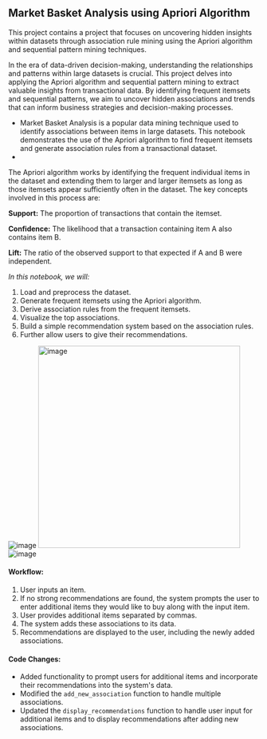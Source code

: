 ## Market Basket Analysis using Apriori Algorithm
This project contains a project that focuses on uncovering hidden insights within datasets through association rule mining using the Apriori algorithm and sequential pattern mining techniques.

In the era of data-driven decision-making, understanding the relationships and patterns within large datasets is crucial. This project delves into applying the Apriori algorithm and sequential pattern mining to extract valuable insights from transactional data. By identifying frequent itemsets and sequential patterns, we aim to uncover hidden associations and trends that can inform business strategies and decision-making processes.


- Market Basket Analysis is a popular data mining technique used to identify associations between items in large datasets. This notebook demonstrates the use of the Apriori algorithm to find frequent itemsets and generate association rules from a transactional dataset.
- 
The Apriori algorithm works by identifying the frequent individual items in the dataset and extending them to larger and larger itemsets as long as those itemsets appear sufficiently often in the dataset. The key concepts involved in this process are:

**Support:** The proportion of transactions that contain the itemset.

**Confidence:** The likelihood that a transaction containing item A also contains item B.

**Lift:** The ratio of the observed support to that expected if A and B were independent.


_In this notebook, we will:_
1. Load and preprocess the dataset.
2. Generate frequent itemsets using the Apriori algorithm.
3. Derive association rules from the frequent itemsets.
4. Visualize the top associations.
5. Build a simple recommendation system based on the association rules.
6. Further allow users to give their recommendations.


![image](https://github.com/poojaharihar03/BigBasket_Cart_Prediction/assets/88924201/3bcca5de-d73e-48ea-8209-087b7fd76c0f)
<img width="405" alt="image" src="https://github.com/poojaharihar03/BigBasket_Cart_Prediction/assets/88924201/bd3bd04d-b0eb-482f-a4c2-a3b8411bab5d">
![image](https://github.com/poojaharihar03/BigBasket_Cart_Prediction/assets/88924201/41a6cbd8-6787-4f90-9c85-e78b768b96f6)


#### Workflow:
1. User inputs an item.
2. If no strong recommendations are found, the system prompts the user to enter additional items they would like to buy along with the input item.
3. User provides additional items separated by commas.
4. The system adds these associations to its data.
5. Recommendations are displayed to the user, including the newly added associations.

#### Code Changes:
- Added functionality to prompt users for additional items and incorporate their recommendations into the system's data.
- Modified the `add_new_association` function to handle multiple associations.
- Updated the `display_recommendations` function to handle user input for additional items and to display recommendations after adding new associations.
